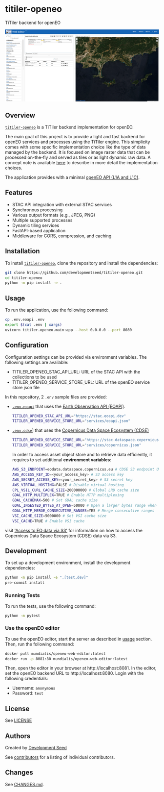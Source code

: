 # titiler-openeo

TiTiler backend for openEO

![alt text](image.png)

## Overview

[`titiler-openeo`](titiler/openeo/main.py ) is a TiTiler backend implementation for openEO.

The main goal of this project is to provide a light and fast backend for openEO services and processes using the TiTiler engine.
This simplicity comes with some specific implementation choice like the type of data managed by the backend.
It is focused on image raster data that can be processed on-the-fly and served as tiles or as light dynamic raw data.
A concept note is available [here](docs/src/concepts.md) to describe in more detail the implementation choices.

The application provides with a minimal [openEO API (L1A and L1C)](https://openeo.org/documentation/1.0/developers/profiles/api.html#api-profiles).

## Features

- STAC API integration with external STAC services
- Synchronous processing
- Various output formats (e.g., JPEG, PNG)
- Multiple supported processes
- Dynamic tiling services
- FastAPI-based application
- Middleware for CORS, compression, and caching

## Installation

To install [`titiler-openeo`](titiler/openeo/main.py ), clone the repository and install the dependencies:

```bash
git clone https://github.com/developmentseed/titiler-openeo.git
cd titiler-openeo
python -m pip install -e .
```

## Usage

To run the application, use the following command:

```bash
cp .env.eoapi .env
export $(cat .env | xargs)
uvicorn titiler.openeo.main:app --host 0.0.0.0 --port 8080
```

## Configuration

Configuration settings can be provided via environment variables. The following settings are available:

- TITILER_OPENEO_STAC_API_URL: URL of the STAC API with the collections to be used
- TITILER_OPENEO_SERVICE_STORE_URL: URL of the openEO service store json file

In this repository, 2 `.env` sample files are provided:

- [`.env.eoapi`](.env.eopi) that uses the [Earth Observation API (EOAPI)](https://earth-observation-api.github.io/api/).

  ```bash
  TITILER_OPENEO_STAC_API_URL="https://stac.eoapi.dev"
  TITILER_OPENEO_SERVICE_STORE_URL="services/eoapi.json"
  ```

- [`.env.cdse`](.env.cdse)] that uses the [Copernicus Data Space Ecosystem (CDSE)](https://dataspace.copernicus.eu/)

  ```bash
  TITILER_OPENEO_SERVICE_STORE_URL="https://stac.dataspace.copernicus.eu/v1"
  TITILER_OPENEO_SERVICE_STORE_URL="services/copernicus.json"
  ```
  
  In order to access asset object store and to retrieve data efficiently, it requires to set additional **environment variables**:

  ```bash
  AWS_S3_ENDPOINT=eodata.dataspace.copernicus.eu # CDSE S3 endpoint URL
  AWS_ACCESS_KEY_ID=<your_access_key> # S3 access key
  AWS_SECRET_ACCESS_KEY=<your_secret_key> # S3 secret key
  AWS_VIRTUAL_HOSTING=FALSE # Disable virtual hosting
  CPL_VSIL_CURL_CACHE_SIZE=200000000 # Global LRU cache size
  GDAL_HTTP_MULTIPLEX=TRUE # Enable HTTP multiplexing
  GDAL_CACHEMAX=500 # Set GDAL cache size
  GDAL_INGESTED_BYTES_AT_OPEN=50000 # Open a larger bytes range when reading
  GDAL_HTTP_MERGE_CONSECUTIVE_RANGES=YES # Merge consecutive ranges
  VSI_CACHE_SIZE=5000000 # Set VSI cache size
  VSI_CACHE=TRUE # Enable VSI cache
  ```

visit ['Access to EO data via S3'](https://documentation.dataspace.copernicus.eu/APIs/S3.html) for information on how to access the Copernicus Data Space Ecosystem (CDSE) data via S3.

## Development

To set up a development environment, install the development dependencies:

```bash
python -m pip install -e ".[test,dev]"
pre-commit install
```

### Running Tests

To run the tests, use the following command:

```bash
python -m pytest
```

### Use the openEO editor

To use the openEO editor, start the server as described in [usage](#usage) section.
Then, run the following command:

```bash
docker pull mundialis/openeo-web-editor:latest
docker run -p 8081:80 mundialis/openeo-web-editor:latest
```

Then, open the editor in your browser at http://localhost:8081.
In the editor, set the openEO backend URL to http://localhost:8080.
Login with the following credentials:

- Username: `anonymous`
- Password: `test`

## License

See [LICENSE](https://github.com/developmentseed/titiler/blob/main/LICENSE)

## Authors

Created by [Development Seed](<http://developmentseed.org>)

See [contributors](https://github.com/developmentseed/titiler/graphs/contributors) for a listing of individual contributors.

## Changes

See [CHANGES.md](https://github.com/developmentseed/titiler/blob/main/CHANGES.md).